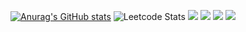 
<!--
**mcgeeyao/mcgeeyao** is a ✨ _special_ ✨ repository because its `README.md` (this file) appears on your GitHub profile.

Here are some ideas to get you started:

- 🔭 I’m currently working on ...
- 🌱 I’m currently learning ...
- 👯 I’m looking to collaborate on ...
- 🤔 I’m looking for help with ...
- 💬 Ask me about ...
- 📫 How to reach me: ...
- 😄 Pronouns: ...
- ⚡ Fun fact: ...
-->
[![Anurag's GitHub stats](https://github-readme-stats.vercel.app/api?username=mcgeeyao)](https://github.com/mcgeeyao/github-readme-stats)
![Leetcode Stats](https://leetcard.jacoblin.cool/alex391a?theme=unicorn&font=Bai%20Jamjuree&ext=contest)
![](https://raw.githubusercontent.com/alex391a/cf-stats/main/output/light_card.svg#gh-dark-mode-only)
![](https://raw.githubusercontent.com/alex391a/cf-stats/main/output/light_card.svg)
![](https://raw.githubusercontent.com/alex391a/cf-stats/main/output/max_rating.svg)
![](https://raw.githubusercontent.com/alex391a/cf-stats/main/output/rating.svg)
